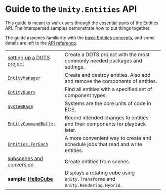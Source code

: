 # Guide to the `Unity.Entities` API
<!-- 
> Topics to add
> * 
-->

This guide is meant to walk users through the essential parts of the Entities API. The interspersed samples demonstrate how to put things together.

The guide assumes familiarity with the [basic Entities concepts](), and some details are left to the [API reference]().

|||
| --- | --- |
|  [setting up a DOTS project](https://docs.google.com/document/d/13vXB43Rkleg-l4c0-MBh3oFW3b-wmhUoFCxVXp1KHjo/edit?usp=sharing)  | Create a DOTS project with the most commonly needed packages and settings.|
|  [`EntityManager`](api_entity_manager.md)  | Create and destroy entities. Also add and remove the components of entities.| 
|  [`EntityQuery`](api_entity_query.md)  | Find all entities with a specified set of component types.  | 
|  [`SystemBase`](api_systems.md)  | Systems are the core units of code in ECS. |
|  [`EntityCommandBuffer`](api_entity_command_buffer.md)  | Record intended changes to entities and their components for playback later.|
|  [`Entities.ForEach`](api_entities_foreach.md)  | A more convenient way to create and schedule jobs that read and write entities.|
|  [subscenes and conversion](api_subscenes.md)| Create entities from scenes. |
| **sample: [HelloCube]()** | Displays a rotating cube using `Unity.Transforms` and `Unity.Rendering.Hybrid`.|


<!--

|||
| --- | --- |
|  [`IJobChunk`](api_IJobChunk.md)  | Access entities in a job.  |
|  [`World`]()  |  A World is comprised of a set of entities and a set of system instances.  |  
|  [shared components]()  |    |
|  [chunk components]()  |    |
|  [system state components]()  |    |
|  [dynamic buffer components]()  |    |
|  [blob assets]()  |    |
|  [versioning]()  |    |
|  [write groups]()  |    |
| [fixed time step]() |
| [entity transactions]()  |    |


-->
